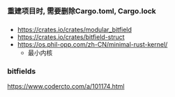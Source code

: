 ### 重建项目时, 需要删除Cargo.toml, Cargo.lock

### 
- https://crates.io/crates/modular_bitfield
- https://crates.io/crates/bitfield-struct
- https://os.phil-opp.com/zh-CN/minimal-rust-kernel/
  - 最小内核

### bitfields
https://www.codercto.com/a/101174.html